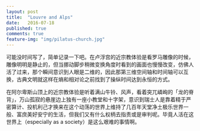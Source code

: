 ```yaml
---
layout: post
title:  "Louvre and Alps"
date:   2016-07-18
published: true
comments: true
feature-img: "img/pilatus-church.jpg"
---
```


可能没时间写了，简单记录一下吧。在卢浮宫的近宗教体验是看罗马雕像的时候，雕像明明是静止的，但当挪动脚步稍微变换角度时看到的画面也慢慢改变，仿佛人活了过来，那个瞬间意识到人眼是二维的，因此那第三维空间轴和时间轴可以互换，古典文明就这样在熵和相对论之前找到了操纵时间达到永恒的方式。

在阿尔卑斯山顶上的近宗教体验是听着满山牛铃、风声，看着突兀嶙峋的「龙的脊背」，万山孤寂的悬崖边上独有一座小教堂和十字架，意识到瑞士人是靠着精于严密算计、投机利己才换来在这个动荡的世界上维持了几百年天堂净土极乐世界一般、富庶美好安宁的生活，但我们又有什么权柄去指责或是审判呢。毕竟人活在这世界上（especially as a society）是这么艰难的事情啊。﻿